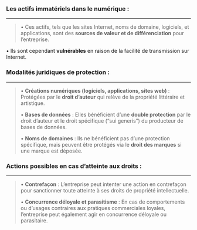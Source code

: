 ### **Les actifs immatériels dans le numérique** :

---
> • Ces actifs, tels que les sites Internet, noms de domaine, logiciels, et applications, sont des **sources de valeur et de différenciation** pour l’entreprise.
>
   • Ils sont cependant **vulnérables** en raison de la facilité de transmission sur Internet.

### Modalités juridiques de protection :

---
> • **Créations numériques (logiciels, applications, sites web)** : Protégées par le **droit d’auteur** qui relève de la propriété littéraire et artistique.
>
> •  **Bases de données** : Elles bénéficient d’une **double protection** par le droit d’auteur et le droit spécifique (“sui generis”) du producteur de bases de données.
>
> • **Noms de domaines** : Ils ne bénéficient pas d’une protection spécifique, mais peuvent être protégés via le **droit des marques** si une marque est déposée.

### **Actions possibles en cas d’atteinte aux droits** :

---
> • **Contrefaçon** : L’entreprise peut intenter une action en contrefaçon pour sanctionner toute atteinte à ses droits de propriété intellectuelle.
>
> • **Concurrence déloyale et parasitisme** : En cas de comportements ou d’usages contraires aux pratiques commerciales loyales, l’entreprise peut également agir en concurrence déloyale ou parasitaire.